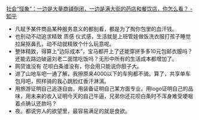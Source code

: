 [ 社会“怪象”：一边是大量商铺倒闭，一边是满大街的药店和餐饮店，你怎么看？ - 知乎](https://www.zhihu.com/question/489881926/answer/2335995842)

- 凡赋予某件商品某种服务意义的都别看，都是为了掏你包里的血汗钱。
- 也别动不动追求精致 质感 仪式感，生活就是上班管娃做饭洗衣服打孩子睡觉拉屎抠鼻孔，动不动就精致个什么玩意呢。
- 整体精致，得算上“边际成本”，宝马都开上了还能穿拼多多10元包邮衣服吗？还能去路边破逼刘老二面馆吃饭吗？无形中所有的生活成本都增加了。
- 网贷谁没有 花呗白条谁没有，你会用只能说你胆子大。
- 进了山地车吧一通了解，我擦原来4000以下的车狗都不骑。算了，共享单车包月吧，照样骑的我心跳脸红香汗淋漓。
- 用旅游证明自己追逐自由，用装备证明自己某方面专业，用logo证明自己的品味，用未来的收入证明今天的自己牛逼，兄弟你还花呗白条时不浑身难受哽咽着点确认还款吗？
- 夜。都说穷人的欲望里，最容易满足的就是食欲。
